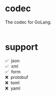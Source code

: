 # codec
The codec for GoLang.
<br><br>

# support
✅ &nbsp;json
<br>
✅ &nbsp;xml
<br>
✅ &nbsp;form
<br>
❌ &nbsp;protobuf
<br>
❌ &nbsp;toml
<br>
❌ &nbsp;yaml
<br>